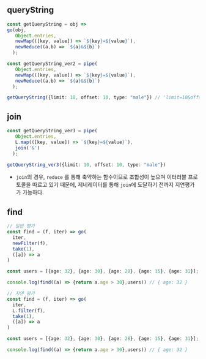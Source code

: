 ## queryString

``` typescript
const getQueryString = obj => 
go(obj, 
   Object.entries, 
   newMap(([key, value]) => `${key}=${value}`),
   newReduce((a,b) => `${a}&${b}`)
  );

const getQueryString_ver2 = pipe(
   Object.entries, 
   newMap(([key, value]) => `${key}=${value}`),
   newReduce((a,b) => `${a}&${b}`)
  );

getQueryString({limit: 10, offset: 10, type: "male"}) // 'limit=10&offset=10&type=male'
```

## join

``` typescript
const getQueryString_ver3 = pipe(
   Object.entries, 
   L.map(([key, value]) => `${key}=${value}`),
   join('&')
  );

getQueryString_ver3({limit: 10, offset: 10, type: "male"})
```

- `join`의 경우, `reduce` 를 통해 축약하는 함수이므로 조합성이 높으며 이터러블 프로토콜을 따르고 있기 때문에, 제네레이터를 통해 `join`에 도달하기 전까지 지연평가가 가능하다.

## find

``` typescript
// 일반 평가
const find = (f, iter) => go(
  iter,
  newFilter(f),
  take(1),
  ([a]) => a
)

const users = [{age: 32}, {age: 30}, {age: 28}, {age: 15}, {age: 31}];

console.log(find((a) => {return a.age > 30},users)) // { age: 32 }

// 지연 평가
const find = (f, iter) => go(
  iter,
  L.filter(f),
  take(1),
  ([a]) => a
)

const users = [{age: 32}, {age: 30}, {age: 28}, {age: 15}, {age: 31}];

console.log(find((a) => {return a.age > 30},users)) // { age: 32 }
```
